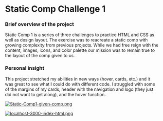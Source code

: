 <h1>Static Comp Challenge 1</h1>

<h3>Brief overview of the project</h3>
<p>Static Comp 1 is a series of three challenges to practice HTML and CSS as well as design layout. The exercise was to reacreate a static comp with growing complexity from previous projects. While we had free reign with the content, images, icons, and color palette our mission was to remain true to the layout of the comp given to us. </p>

<h3>Personal insight</h3>
This project stretched my abilities in new ways (hover, cards, etc.) and it was great to see what I could do with different code. I struggled with some of the margins of my cards, header with the navigation and logo (they just did not want to get along), and the hover function. 

[![Static-Comp1-given-comp.png](https://i.postimg.cc/g0DwN0jj/Static-Comp1-given-comp.png)](https://postimg.cc/SXnNKkWb)


[![localhost-3000-index-html.png](https://i.postimg.cc/pLvzZ4C0/localhost-3000-index-html.png)](https://postimg.cc/1fW8RWL6)
